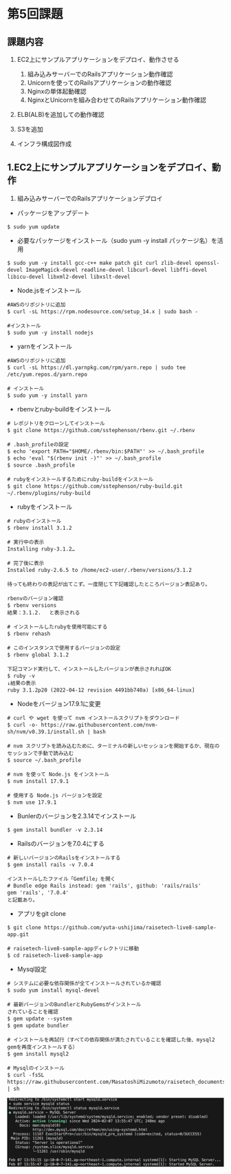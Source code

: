 # 第5回課題

## 課題内容
1. EC2上にサンプルアプリケーションをデプロイ、動作させる
    1. 組み込みサーバーでのRailsアプリケーション動作確認
    2. Unicornを使ってのRailsアプリケーションの動作確認
    3. Nginxの単体起動確認
    4. NginxとUnicornを組み合わせてのRailsアプリケーション動作確認

2. ELB(ALB)を追加しての動作確認
3. S3を追加
4. インフラ構成図作成


## 1.EC2上にサンプルアプリケーションをデプロイ、動作
1. 組み込みサーバーでのRailsアプリケーションデプロイ

- パッケージをアップデート
```
$ sudo yum update
```

- 必要なパッケージをインストール（sudo yum -y install パッケージ名）を活用
```
$ sudo yum -y install gcc-c++ make patch git curl zlib-devel openssl-devel ImageMagick-devel readline-devel libcurl-devel libffi-devel libicu-devel libxml2-devel libxslt-devel
```

- Node.jsをインストール
```
#AWSのリポジトリに追加
$ curl -sL https://rpm.nodesource.com/setup_14.x | sudo bash -

#インストール
$ sudo yum -y install nodejs
```

- yarnをインストール
```
#AWSのリポジトリに追加
$ curl -sL https://dl.yarnpkg.com/rpm/yarn.repo | sudo tee /etc/yum.repos.d/yarn.repo

# インストール
$ sudo yum -y install yarn
```

- rbenvとruby-buildをインストール
```
# レポジトリをクローンしてインストール
$ git clone https://github.com/sstephenson/rbenv.git ~/.rbenv

# .bash_profileの設定
$ echo 'export PATH="$HOME/.rbenv/bin:$PATH"' >> ~/.bash_profile
$ echo 'eval "$(rbenv init -)"' >> ~/.bash_profile
$ source .bash_profile

# rubyをインストールするためにruby-buildをインストール
$ git clone https://github.com/sstephenson/ruby-build.git ~/.rbenv/plugins/ruby-build
```

- rubyをインストール
```
# rubyのインストール
$ rbenv install 3.1.2

# 実行中の表示
Installing ruby-3.1.2…

# 完了後に表示
Installed ruby-2.6.5 to /home/ec2-user/.rbenv/versions/3.1.2

待っても終わりの表記が出てこず。一度閉じて下記確認したところバージョン表記あり。

rbenvのバージョン確認
$ rbenv versions
結果：3.1.2. 　と表示される

# インストールしたrubyを使用可能にする
$ rbenv rehash

# このインスタンスで使用するバージョンの設定
$ rbenv global 3.1.2

下記コマンド実行して、インストールしたバージョンが表示されればOK
$ ruby -v
↓結果の表示
ruby 3.1.2p20 (2022-04-12 revision 4491bb740a) [x86_64-linux]
```

- Nodeをバージョン17.9.1に変更
```
# curl や wget を使って nvm インストールスクリプトをダウンロード
$ curl -o- https://raw.githubusercontent.com/nvm-sh/nvm/v0.39.1/install.sh | bash

# nvm スクリプトを読み込むために、ターミナルの新しいセッションを開始するか、現在のセッションで手動で読み込む
$ source ~/.bash_profile

# nvm を使って Node.js をインストール
$ nvm install 17.9.1

# 使用する Node.js バージョンを設定
$ nvm use 17.9.1
```

- Bunlerのバージョンを2.3.14でインストール
```
$ gem install bundler -v 2.3.14
```

- Railsのバージョンを7.0.4にする
```
# 新しいバージョンのRailsをインストールする
$ gem install rails -v 7.0.4

インストールしたファイル「Gemfile」を開く
# Bundle edge Rails instead: gem 'rails', github: 'rails/rails'
gem 'rails', '7.0.4'
と記載あり。
```

- アプリをgit clone
```
$ git clone https://github.com/yuta-ushijima/raisetech-live8-sample-app.git

# raisetech-live8-sample-appディレクトリに移動
$ cd raisetech-live8-sample-app
```

- Mysql設定
```
# システムに必要な依存関係が全てインストールされているか確認
$ sudo yum install mysql-devel

# 最新バージョンのBundlerとRubyGemsがインストール
されていることを確認
$ gem update --system
$ gem update bundler

# インストールを再試行（すべての依存関係が満たされていることを確認した後、mysql2 gemを再度インストールする）
$ gem install mysql2

# Mysqlのインストール
$ curl -fsSL https://raw.githubusercontent.com/MasatoshiMizumoto/raisetech_documents/main/aws/scripts/mysql_amazon_linux_2.sh | sh
```
![mysql起動画面](img/lecture05/01-server-1.png)

